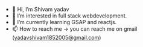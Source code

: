 - 👋 Hi, I’m Shivam yadav
- 👀 I’m interested in full stack webdevelopment.
- 🌱 I’m currently learning GSAP and reactjs.
- 📫 How to reach me -> you can reach me on gmail (yadavshivam1852005@gmail.com)

<!---
Shivam4547yadav/Shivam4547yadav is a ✨ special ✨ repository because its `README.md` (this file) appears on your GitHub profile.
You can click the Preview link to take a look at your changes.
--->
